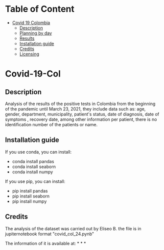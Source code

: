 Table of Content
================
* [Covid 19 Colombia](#Covid-19-Col)
  * [Description](#description)
  * [Planning by day](#planning-by-day)
  * [Results](#results)
  * [Installation guide](#installation-guide)
  * [Credits](#credits)
  * [Licensing](#licensing)
  
# Covid-19-Col
## Description

Analysis of the results of the positive tests in Colombia from the beginning of the pandemic until March 23, 2021, they include data such as: age, gender, department, municipality, patient's status, date of diagnosis, date of symptoms , recovery date, among other information per patient, there is no identification number of the patients or name.

## Installation guide

If you use conda, you can install: 

   * conda install pandas
   * conda install seaborn
   * conda install numpy

If you use pip, you can install: 

   * pip install pandas
   * pip install seaborn
   * pip install numpy
    
## Credits
The analysis of the dataset was carried out by Eliseo B.
the file is in jupiternotebook format "covid_col_24.pynb"

The information of it is available at:
*
*
*


